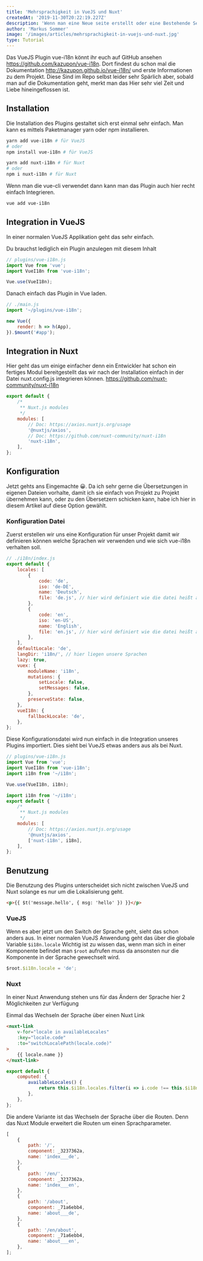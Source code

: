 ```yaml
---
title: 'Mehrsprachigkeit in VueJS und Nuxt'
createdAt: '2019-11-30T20:22:19.227Z'
description: 'Wenn man eine Neue seite erstellt oder eine Bestehende Seite Neu aufbaut stellt man sich zu beginn der Arbeit meist die Frage: „Ist die Zielgruppe meiner Webseite National oder International“. Wenn die Antwort „International“ lautet oder du von beginn an Flexibel bleiben Willst dann habe ich hier genau den Richtigen Artikel für dich. Denn das Projekt vue-i18n von Kazuya Kawaguchi hat hat mittlerweile über 120 Contributors und wird stetig weiter Entwickelt.'
author: 'Markus Sommer'
image: '/images/articles/mehrsprachigkeit-in-vuejs-und-nuxt.jpg'
type: Tutorial
---
```


Das VueJS Plugin vue-i18n könnt ihr euch auf GitHub ansehen https://github.com/kazupon/vue-i18n.
Dort findest du schon mal die Dokumentation http://kazupon.github.io/vue-i18n/ und erste Informationen zu dem Projekt. Diese Sind im Repo selbst leider sehr Spärlich aber, sobald man auf die Dokumentation geht, merkt man das Hier sehr viel Zeit und Liebe hineingeflossen ist.

## Installation

Die Installation des Plugins gestaltet sich erst einmal sehr einfach. Man kann es mittels Paketmanager yarn oder npm installieren.

```bash
yarn add vue-i18n # für VueJS
# oder
npm install vue-i18n # für VueJS

yarn add nuxt-i18n # für Nuxt
# oder
npm i nuxt-i18n # für Nuxt
```

Wenn man die vue-cli verwendet dann kann man das Plugin auch hier recht einfach Integrieren.

```bash
vue add vue-i18n
```

## Integration in VueJS

In einer normalen VueJS Applikation geht das sehr einfach.

Du brauchst lediglich ein Plugin anzulegen mit diesem Inhalt

```js
// plugins/vue-i18n.js
import Vue from 'vue';
import VueI18n from 'vue-i18n';

Vue.use(VueI18n);
```

Danach einfach das Plugin in Vue laden.

```js
// ./main.js
import '~/plugins/vue-i18n';

new Vue({
    render: h => h(App),
}).$mount('#app');
```

## Integration in Nuxt

Hier geht das um einige einfacher denn ein Entwickler hat schon ein fertiges Modul bereitgestellt das wir nach der Installation einfach in der Datei nuxt.config.js integrieren können. https://github.com/nuxt-community/nuxt-i18n

```js
export default {
    /*
     ** Nuxt.js modules
     */
    modules: [
        // Doc: https://axios.nuxtjs.org/usage
        '@nuxtjs/axios',
        // Doc: https://github.com/nuxt-community/nuxt-i18n
        'nuxt-i18n',
    ],
};
```

## Konfiguration

Jetzt gehts ans Eingemachte 😀. Da ich sehr gerne die Übersetzungen in eigenen Dateien vorhalte, damit ich sie einfach von Projekt zu Projekt übernehmen kann, oder zu den Übersetzern schicken kann, habe ich hier in diesem Artikel auf diese Option gewählt.

### Konfiguration Datei

Zuerst erstellen wir uns eine Konfiguration für unser Projekt damit wir definieren können welche Sprachen wir verwenden und wie sich vue-i18n verhalten soll.

```js
// ./i18n/index.js
export default {
    locales: [
        {
            code: 'de',
            iso: 'de-DE',
            name: 'Deutsch',
            file: 'de.js', // hier wird definiert wie die datei heißt aus der er die sprache importieren soll
        },
        {
            code: 'en',
            iso: 'en-US',
            name: 'English',
            file: 'en.js', // hier wird definiert wie die datei heißt aus der er die sprache importieren soll
        },
    ],
    defaultLocale: 'de',
    langDir: 'i18n/', // hier liegen unsere Sprachen
    lazy: true,
    vuex: {
        moduleName: 'i18n',
        mutations: {
            setLocale: false,
            setMessages: false,
        },
        preserveState: false,
    },
    vueI18n: {
        fallbackLocale: 'de',
    },
};
```

Diese Konfigurationsdatei wird nun einfach in die Integration unseres Plugins importiert. Dies sieht bei VueJS etwas anders aus als bei Nuxt.

```js
// plugins/vue-i18n.js
import Vue from 'vue';
import VueI18n from 'vue-i18n';
import i18n from '~/i18n';

Vue.use(VueI18n, i18n);
```

```js
import i18n from '~/i18n';
export default {
    /*
     ** Nuxt.js modules
     */
    modules: [
        // Doc: https://axios.nuxtjs.org/usage
        '@nuxtjs/axios',
        ['nuxt-i18n', i18n],
    ],
};
```

## Benutzung

Die Benutzung des Plugins unterscheidet sich nicht zwischen VueJS und Nuxt solange es nur um die Lokalisierung geht.

```html
<p>{{ $t('message.hello', { msg: 'hello' }) }}</p>
```

### VueJS

Wenn es aber jetzt um den Switch der Sprache geht, sieht das schon anders aus. In einer normalen VueJS Anwendung geht das über die globale Variable `$i18n.locale`
Wichtig ist zu wissen das, wenn man sich in einer Komponente befindet man `$root` aufrufen muss da ansonsten nur die Komponente in der Sprache gewechselt wird.

```js
$root.$i18n.locale = 'de';
```

### Nuxt

In einer Nuxt Anwendung stehen uns für das Ändern der Sprache hier 2 Möglichkeiten zur Verfügung

Einmal das Wechseln der Sprache über einen Nuxt Link

```html
<nuxt-link
    v-for="locale in availableLocales"
    :key="locale.code"
    :to="switchLocalePath(locale.code)"
>
    {{ locale.name }}
</nuxt-link>
```

```js
export default {
    computed: {
        availableLocales() {
            return this.$i18n.locales.filter(i => i.code !== this.$i18n.locale);
        },
    },
};
```

Die andere Variante ist das Wechseln der Sprache über die Routen. Denn das Nuxt Module erweitert die Routen um einen Sprachparameter.

```js
[
    {
        path: '/',
        component: _3237362a,
        name: 'index___de',
    },
    {
        path: '/en/',
        component: _3237362a,
        name: 'index___en',
    },
    {
        path: '/about',
        component: _71a6ebb4,
        name: 'about___de',
    },
    {
        path: '/en/about',
        component: _71a6ebb4,
        name: 'about___en',
    },
];
```
